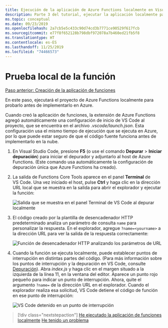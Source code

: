```yaml
---
title: Ejecución de la aplicación de Azure Functions localmente en Visual Studio Code
description: Parte 3 del tutorial, ejecutar la aplicación localmente para probarla.
ms.topic: conceptual
ms.date: 09/23/2019
ms.openlocfilehash: 2a7cb5e5c433c90d74cd3b7771ce90529f617fcb
ms.sourcegitcommit: e77f8f652128b798dbf972078a7b460ed21fb5f8
ms.translationtype: HT
ms.contentlocale: es-ES
ms.lasthandoff: 11/25/2019
ms.locfileid: "74466573"
---
```

# <a name="test-the-function-locally"></a>Prueba local de la función

[Paso anterior: Creación de la aplicación de funciones](tutorial-vscode-serverless-node-02.md)

En este paso, ejecutará el proyecto de Azure Functions localmente para probarlo antes de implementarlo en Azure.

Cuando creó la aplicación de funciones, la extensión de Azure Functions agregó automáticamente una configuración de inicio de VS Code al proyecto, que se encuentra en el archivo *.vscode/launch.json*. Esta configuración usa el mismo tiempo de ejecución que se ejecuta en Azure, por lo que puede estar seguro de que el código fuente funciona antes de implementarlo en la nube.

1. En Visual Studio Code, presione **F5** (o use el comando **Depurar** > **Iniciar depuración**) para iniciar el depurador y adjuntarlo al host de Azure Functions. (Este comando usa automáticamente la configuración de depuración única que Azure Functions ha creado).

1. La salida de Functions Core Tools aparece en el panel **Terminal** de VS Code. Una vez iniciado el host, pulse **Ctrl** y haga clic en la dirección URL local que se muestra en la salida para abrir el explorador y ejecutar la función:

    ![Salida que se muestra en el panel Terminal de VS Code al depurar localmente](media/functions-extension/local-test-output.png)

1. El código creado por la plantilla de desencadenador HTTP predeterminado analiza un parámetro de consulta `name` para personalizar la respuesta. En el explorador, agregue `?name=<yourname>` a la dirección URL para ver la salida de la respuesta correctamente:

    ![Función de desencadenador HTTP analizando los parámetros de URL](media/functions-extension/local-test-browser.png)

1. Cuando la función se ejecuta localmente, puede establecer puntos de interrupción en distintas partes del código. (Para más información sobre los puntos de interrupción y la depuración en VS Code, consulte [Depuración](https://code.visualstudio.com/docs/editor/debugging)). Abra *index.js* y haga clic en el margen situado a la izquierda de la línea 11, en la ventana del editor. Aparece un punto rojo pequeño para indicar un punto de interrupción. Ahora, quite el argumento `?name=` de la dirección URL en el explorador. Cuando el explorador realiza esa solicitud, VS Code detiene el código de función en ese punto de interrupción:

    ![VS Code detenido en un punto de interrupción](media/functions-extension/debugging-breakpoint.png)

> [!div class="nextstepaction"]
> [He ejecutado la aplicación de funciones localmente](tutorial-vscode-serverless-node-04.md) [He tenido un problema](https://www.research.net/r/PWZWZ52?tutorial=node-deployment-azurefunctions&step=run-app)
